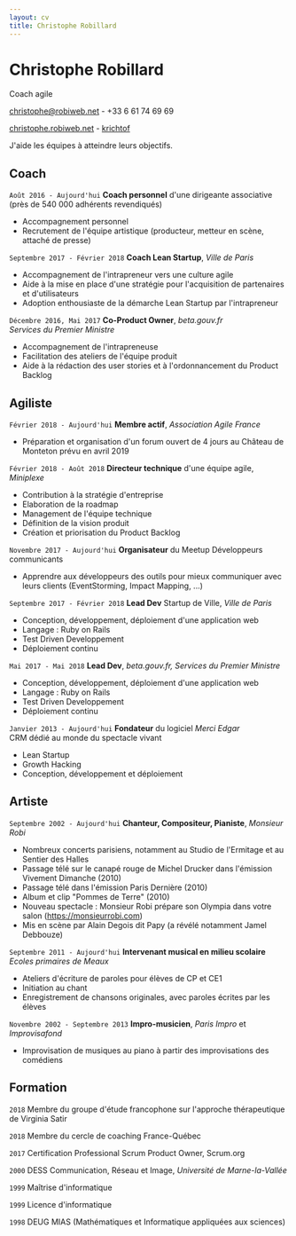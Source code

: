 ```yaml
---
layout: cv
title: Christophe Robillard
---
```

# Christophe Robillard
Coach agile

<a href="mailto:christophe@robiweb.net">christophe@robiweb.net</a> - +33 6 61 74 69 69

<div id="webaddress">
  <a href="https://christophe.robiweb.net"><i class="fas fa-home"></i> christophe.robiweb.net</a> -
  <a href="https://github.com/krichtof"><i class="fab fa-github"></i> krichtof</a>
</div>

<p/>
J'aide les équipes à atteindre leurs objectifs.



## Coach

`Août 2016 - Aujourd'hui`
**Coach personnel** d'une dirigeante associative  
(près de 540 000 adhérents revendiqués)

- Accompagnement personnel
- Recrutement de l'équipe artistique (producteur, metteur en scène, attaché de presse)

`Septembre 2017 - Février 2018`
**Coach Lean Startup**, *Ville de Paris*

- Accompagnement de l'intrapreneur vers une culture agile
- Aide à la mise en place d'une stratégie pour l'acquisition de partenaires et d'utilisateurs
- Adoption enthousiaste de la démarche Lean Startup par l'intrapreneur

`Décembre 2016, Mai 2017`
**Co-Product Owner**, *beta.gouv.fr*  
*Services du Premier Ministre*

- Accompagnement de l'intrapreneuse
- Facilitation des ateliers de l'équipe produit
- Aide à la rédaction des user stories et à l'ordonnancement du Product Backlog

## Agiliste

`Février 2018 - Aujourd'hui`
**Membre actif**, *Association Agile France*

- Préparation et organisation d'un forum ouvert de 4 jours au Château de Monteton prévu en avril 2019

`Février 2018 - Août 2018`
**Directeur technique** d'une équipe agile, *Miniplexe*

- Contribution à la stratégie d'entreprise
- Elaboration de la roadmap
- Management de l'équipe technique
- Définition de la vision produit
- Création et priorisation du Product Backlog


`Novembre 2017 - Aujourd'hui`
**Organisateur** du Meetup Développeurs communicants

- Apprendre aux développeurs des outils pour mieux communiquer avec leurs clients (EventStorming, Impact Mapping, ...)

`Septembre 2017 - Février 2018`
**Lead Dev** Startup de Ville, *Ville de Paris*

- Conception, développement, déploiement d'une application web
- Langage : Ruby on Rails
- Test Driven Developpement
- Déploiement continu

`Mai 2017 - Mai 2018`
**Lead Dev**, *beta.gouv.fr, Services du Premier Ministre*

- Conception, développement, déploiement d'une application web
- Langage : Ruby on Rails
- Test Driven Developpement
- Déploiement continu

`Janvier 2013 - Aujourd'hui`
**Fondateur** du logiciel *Merci Edgar*  
CRM dédié au monde du spectacle vivant

- Lean Startup
- Growth Hacking
- Conception, développement et déploiement

## Artiste

`Septembre 2002 - Aujourd'hui`
**Chanteur, Compositeur, Pianiste**, *Monsieur Robi*

- Nombreux concerts parisiens, notamment au Studio de l'Ermitage et au Sentier des Halles
- Passage télé sur le canapé rouge de Michel Drucker dans l'émission Vivement Dimanche (2010)
- Passage télé dans l'émission Paris Dernière (2010)
- Album et clip "Pommes de Terre" (2010)
- Nouveau spectacle : Monsieur Robi prépare son Olympia dans votre salon (https://monsieurrobi.com)
- Mis en scène par Alain Degois dit Papy (a révélé notamment Jamel Debbouze)

`Septembre 2011 - Aujourd'hui`
**Intervenant musical en milieu scolaire**  
*Ecoles primaires de Meaux*

- Ateliers d'écriture de paroles pour élèves de CP et CE1
- Initiation au chant
- Enregistrement de chansons originales, avec paroles écrites par les élèves

`Novembre 2002 - Septembre 2013`
**Impro-musicien**, *Paris Impro* et *Improvisafond*

- Improvisation de musiques au piano à partir des improvisations des comédiens

## Formation

`2018`
Membre du groupe d'étude francophone sur l'approche thérapeutique de Virginia Satir

`2018`
Membre du cercle de coaching France-Québec

`2017`
Certification Professional Scrum Product Owner, Scrum.org

`2000`
DESS Communication, Réseau et Image, *Université de Marne-la-Vallée*

`1999`
Maîtrise d'informatique

`1999`
Licence d'informatique

`1998`
DEUG MIAS (Mathématiques et Informatique appliquées aux sciences)
